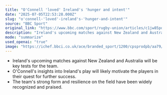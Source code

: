 ```yaml
---
title: "O'Connell 'loved' Ireland's 'hunger and intent'"
date: "2025-07-05T22:53:28.000Z"
slug: "o'connell-'loved'-ireland's-'hunger-and-intent'"
source: "BBC Sport"
original_link: "https://www.bbc.com/sport/rugby-union/articles/c1jw85pde36o"
description: "Ireland's upcoming matches against New Zealand and Australia are seen as crucial tests for the team's success. Former player Paul O'Connell's analysis and insights are expected to inspire the players as they strive for victory. The team's impressive form and resilience have garnered widespread recognition and praise from fans and experts alike."
mode: "summarize"
used_openai: "true"
image: "https://ichef.bbci.co.uk/ace/branded_sport/1200/cpsprodpb/aa79/live/afa1f570-59f2-11f0-818f-3b02cf735869.jpg"
---
```


- Ireland's upcoming matches against New Zealand and Australia will be key tests for the team.
- O'Connell's insights into Ireland's play will likely motivate the players in their quest for further success.
- The team's strong form and resilience on the field have been widely recognized and praised.